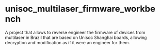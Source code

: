 # unisoc_multilaser_firmware_workbench
A project that allows to reverse engineer the firmware of devices from multilaser in Brazil that are based on Unisoc Shanghai boards, allowing decryption and modification as if it were an engineer for them.
